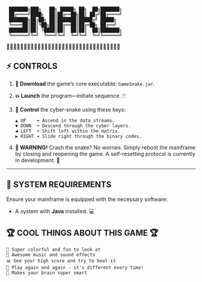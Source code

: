 ```
 ███████╗███╗   ██╗ █████╗ ██╗  ██╗███████╗
 ██╔════╝████╗  ██║██╔══██╗██║ ██╔╝██╔════╝
 ███████╗██╔██╗ ██║███████║█████╔╝ █████╗  
 ╚════██║██║╚██╗██║██╔══██║██╔═██╗ ██╔══╝  
 ███████║██║ ╚████║██║  ██║██║  ██║███████╗
 ╚══════╝╚═╝  ╚═══╝╚═╝  ╚═╝╚═╝  ╚═╝╚══════╝
```



🎉🎊🎉🎊🎉🎊🎉🎊🎉🎊🎉🎊🎉🎊🎉🎊🎉🎊🎉🎊🎉🎊🎉🎊🎉🎊🎉🎊🎉🎊🎉🎊🎉

## ⚡ **CONTROLS**


1. **📠 Download** the game’s core executable: `GameSnake.jar`.
2. **💥 Launch** the program—initiate sequence. 🖱️
3. **📡 Control** the cyber-snake using these keys:

   ```
   ▲ UP    ➡ Ascend in the data streams.
   ▼ DOWN  ➡ Descend through the cyber layers.
   ◀ LEFT  ➡ Shift left within the matrix.
   ▶ RIGHT ➡ Slide right through the binary codes.
   ```

4. **🛑 WARNING!** Crash the snake? No worries. Simply reboot the mainframe by closing and reopening the game. A self-resetting protocol is currently in development. 🔄

---

## 🔧 **SYSTEM REQUIREMENTS**
Ensure your mainframe is equipped with the necessary software:

- A system with **Java** installed. 💻


## 🏆 COOL THINGS ABOUT THIS GAME 🏆

    🎨 Super colorful and fun to look at
    🎵 Awesome music and sound effects
    📊 See your high score and try to beat it
    🔄 Play again and again - it's different every time!
    🧠 Makes your brain super smart
